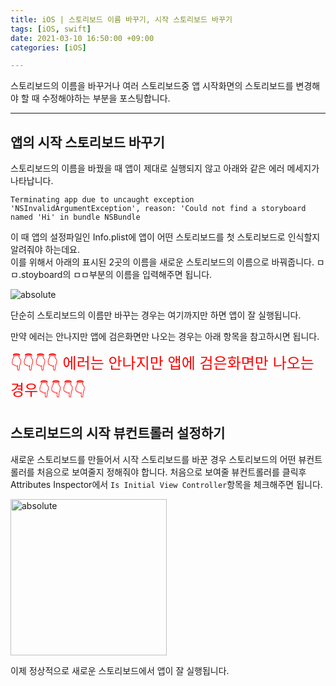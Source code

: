 ```yaml
---
title: iOS | 스토리보드 이름 바꾸기, 시작 스토리보드 바꾸기
tags: [iOS, swift]
date: 2021-03-10 16:50:00 +09:00
categories: [iOS]

---
```


스토리보드의 이름을 바꾸거나 여러 스토리보드중 앱 시작화면의 스토리보드를 변경해야 할 때 수정해야하는 부분을 포스팅합니다.

<!--more-->
---

## 앱의 시작 스토리보드 바꾸기

스토리보드의 이름을 바꿨을 때 앱이 제대로 실행되지 않고 아래와 같은 에러 메세지가 나타납니다.
```plain
Terminating app due to uncaught exception 'NSInvalidArgumentException', reason: 'Could not find a storyboard named 'Hi' in bundle NSBundle
```
이 때 앱의 설정파일인 Info.plist에 앱이 어떤 스토리보드를 첫 스토리보드로 인식할지 알려줘야 하는데요.   
이를 위해서 아래의 표시된 2곳의 이름을 새로운 스토리보드의 이름으로 바꿔줍니다.  ㅁㅁ.stoyboard의 ㅁㅁ부분의 이름을 입력해주면 됩니다.

<img data-action="zoom" src='{{ "/assets/images/2021-03-10-change-initial-storyboard/1plist 바꿔야 하는거 네모치기.png" | relative_url }}'  alt='absolute'>

단순히 스토리보드의 이름만 바꾸는 경우는 여기까지만 하면 앱이 잘 실행됩니다.

만약 에러는 안나지만 앱에 검은화면만 나오는 경우는 아래 항목을 참고하시면 됩니다.



<span style="color:red; font-size: 1.5rem" >👇👇👇👇 에러는 안나지만 앱에 검은화면만 나오는 경우👇👇👇👇</span>
## 스토리보드의 시작 뷰컨트롤러 설정하기
새로운 스토리보드를 만들어서 시작 스토리보드를 바꾼 경우 스토리보드의 어떤 뷰컨트롤러를 처음으로 보여줄지 정해줘야 합니다.
처음으로 보여줄 뷰컨트롤러를 클릭후  Attributes Inspector에서 `Is Initial View Controller`항목을 체크해주면 됩니다.

<img data-action="zoom" src='{{ "/assets/images/2021-03-10-change-initial-storyboard/2스토리보드 이니셜설정 뷰 컨트롤러 설정.png" | relative_url }}' width=250 alt='absolute'>

이제 정상적으로 새로운 스토리보드에서 앱이 잘 실행됩니다.

